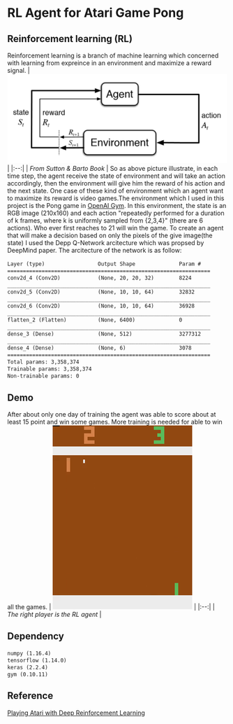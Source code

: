 # RL Agent for Atari Game Pong

## Reinforcement learning (RL)
Reinforcement learning is a branch of machine learning which concerned with learning from expreince in an environment and maximize a reward signal.
| ![rl.png](doc/RL.png) | 
|:--:| 
| *From Sutton & Barto Book* |
So as above picture illustrate, in each time step, the agent receive the state of environment and will take an action accordingly, then the environment will give him the reward of his action and the next state.
One case of these kind of environment which an agent want to maximize its reward is video games.The environment which I used in this project is the Pong game in [OpenAI Gym](https://gym.openai.com/envs/#atari).
In this environment, the state is an RGB image (210x160) and each action "repeatedly performed for a duration of k frames, where k is uniformly sampled from {2,3,4}" (there are 6 actions).
Who ever first reaches to 21 will win the game.
To create an agent that will make a decision based on only the pixels of the give image(the state) I used the Depp Q-Network arcitecture which was propsed by DeepMind paper.
The arcitecture of the network is as follow:
```
Layer (type)                 Output Shape              Param #   
=================================================================
conv2d_4 (Conv2D)            (None, 20, 20, 32)        8224      
_________________________________________________________________
conv2d_5 (Conv2D)            (None, 10, 10, 64)        32832     
_________________________________________________________________
conv2d_6 (Conv2D)            (None, 10, 10, 64)        36928     
_________________________________________________________________
flatten_2 (Flatten)          (None, 6400)              0         
_________________________________________________________________
dense_3 (Dense)              (None, 512)               3277312   
_________________________________________________________________
dense_4 (Dense)              (None, 6)                 3078      
=================================================================
Total params: 3,358,374
Trainable params: 3,358,374
Non-trainable params: 0
```

## Demo
After about only one day of training the agent was able to score about at least 15 point and win some games.
More training is needed for able to win all the games.
| ![demo.gif](doc/demo.gif) | 
|:--:| 
| *The right player is the RL agent* |

## Dependency
```
numpy (1.16.4)
tensorflow (1.14.0)
keras (2.2.4)
gym (0.10.11)
```
## Reference
[Playing Atari with Deep Reinforcement Learning](https://arxiv.org/abs/1312.5602)

